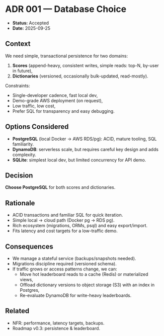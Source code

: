 # ADR 001 — Database Choice

- **Status:** Accepted
- **Date:** 2025-09-25

## Context
We need simple, transactional persistence for two domains:
1) **Scores** (append-heavy, consistent writes, simple reads: top-N, by-user in future),
2) **Dictionaries** (versioned, occasionally bulk-updated, read-mostly).

Constraints:
- Single-developer cadence, fast local dev,
- Demo-grade AWS deployment (on request),
- Low traffic, low cost,
- Prefer SQL for transparency and easy debugging.

## Options Considered
- **PostgreSQL** (local Docker → AWS RDS/pg): ACID, mature tooling, SQL familiarity.
- **DynamoDB**: serverless scale, but requires careful key design and adds complexity.
- **SQLite**: simplest local dev, but limited concurrency for API demo.

## Decision
**Choose PostgreSQL** for both scores and dictionaries.

## Rationale
- ACID transactions and familiar SQL for quick iteration.
- Simple local → cloud path (Docker pg → RDS pg).
- Rich ecosystem (migrations, ORMs, psql) and easy export/import.
- Fits latency and cost targets for a low-traffic demo.

## Consequences
- We manage a stateful service (backups/snapshots needed).
- Migrations discipline required (versioned schema).
- If traffic grows or access patterns change, we can:
  - Move hot leaderboard reads to a cache (Redis) or materialized views,
  - Offload dictionary versions to object storage (S3) with an index in Postgres,
  - Re-evaluate DynamoDB for write-heavy leaderboards.

## Related
- NFR: performance, latency targets, backups.
- Roadmap v0.3: persistence & leaderboard.

